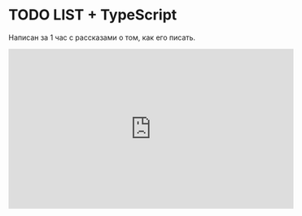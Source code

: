 # TODO LIST + TypeScript
Написан за 1 час с рассказами о том, как его писать.
<iframe width="560" height="315" src="https://www.youtube.com/embed/3M1022x2zXI" title="YouTube video player" frameborder="0" allow="accelerometer; autoplay; clipboard-write; encrypted-media; gyroscope; picture-in-picture" allowfullscreen></iframe>
